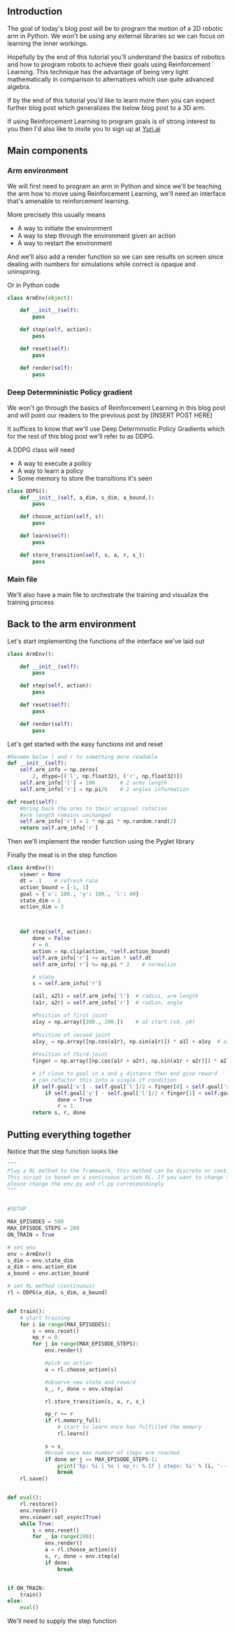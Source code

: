 ## Introduction

The goal of today's blog post will be to program the motion of a 2D robotic arm in Python. We won't be using any external libraries so we can focus on learning the inner workings.

Hopefully by the end of this tutorial you'll understand the basics of robotics and how to program robots to achieve their goals using Reinforcement Learning. This technique has the advantage of being very light mathematically in comparison to alternatives which use quite advanced algebra.

If by the end of this tutorial you'd like to learn more then you can expect  further blog post which generalizes the below blog post to a 3D arm.

If using Reinforcement Learning to program goals is of strong interest to you then I'd also like to invite you to sign up at [Yuri.ai](http://www.yuri.ai)

## Main components

### Arm environment
We will first need to program an arm in Python and since we'll be teaching the arm how to move using Reinforcement Learning, we'll need an interface that's amenable to reinforcement learning.

More precisely this usually means
* A way to initiate the environment
* A way to step through the environment given an action
* A way to restart the environment

And we'll also add a render function so we can see results on screen since dealing with numbers for simulations while correct is opaque and uninspiring.

Or in Python code


```python
class ArmEnv(object):

    def __init__(self):
        pass

    def step(self, action):
        pass

    def reset(self):
        pass

    def render(self):
        pass
```

### Deep Determninistic Policy gradient
We won't go through the basics of Reinforcement Learning in this blog post and will point our readers to the previous post by [INSERT POST HERE]

It suffices to know that we'll use Deep Deterministic Policy Gradients which for the rest of this blog post we'll refer to as DDPG.

A DDPG class will need
* A way to execute a policy
* A way to learn a policy
* Some memory to store the transitions it's seen

```python
class DDPG():
    def __init__(self, a_dim, s_dim, a_bound,):
        pass

    def choose_action(self, s):
        pass

    def learn(self):
        pass

    def store_transition(self, s, a, r, s_):
        pass
```

### Main file
We'll also have a main file to orchestrate the training and visualize the training process

## Back to the arm environment
Let's start implementing the functions of the interface we've laid out
```python
class ArmEnv():

    def __init__(self):
        pass

    def step(self, action):
        pass

    def reset(self):
        pass

    def render(self):
        pass
```
Let's get started with the easy functions init and reset
```python
#Rename below l and r to something more readable
def __init__(self):
    self.arm_info = np.zeros(
        2, dtype=[('l', np.float32), ('r', np.float32)])
    self.arm_info['l'] = 100        # 2 arms length
    self.arm_info['r'] = np.pi/6    # 2 angles information

def reset(self):
    #bring back the arms to their original rotation
    #arm length remains unchanged
    self.arm_info['r'] = 2 * np.pi * np.random.rand(2)
    return self.arm_info['r']

```

Then we'll implement the render function using the Pyglet library

Finally the meat is in the step function

```python
class ArmEnv():
    viewer = None
    dt = .1    # refresh rate
    action_bound = [-1, 1]
    goal = {'x': 100., 'y': 100., 'l': 40}
    state_dim = 2
    action_dim = 2



    def step(self, action):
        done = False
        r = 0.
        action = np.clip(action, *self.action_bound)
        self.arm_info['r'] += action * self.dt
        self.arm_info['r'] %= np.pi * 2    # normalize

        # state
        s = self.arm_info['r']

        (a1l, a2l) = self.arm_info['l']  # radius, arm length
        (a1r, a2r) = self.arm_info['r']  # radian, angle

        #Position of first joint
        a1xy = np.array([200., 200.])    # a1 start (x0, y0)
        
        #Position of second joint
        a1xy_ = np.array([np.cos(a1r), np.sin(a1r)]) * a1l + a1xy  # a1 end and a2 start (x1, y1)
        
        #Position of third joint
        finger = np.array([np.cos(a1r + a2r), np.sin(a1r + a2r)]) * a2l + a1xy_  # a2 end (x2, y2)

        # if close to goal in x and y distance then end give reward
        # can refactor this into a single if condition
        if self.goal['x'] - self.goal['l']/2 < finger[0] < self.goal['x'] + self.goal['l']/2:
            if self.goal['y'] - self.goal['l']/2 < finger[1] < self.goal['y'] + self.goal['l']/2:
                done = True
                r = 1.
        return s, r, done
```

## Putting everything together
Notice that the step function looks like
```python
"""
Plug a RL method to the framework, this method can be discrete or continuous.
This script is based on a continuous action RL. If you want to change to discrete RL like DQN,
please change the env.py and rl.py correspondingly.
"""


#SETUP

MAX_EPISODES = 500
MAX_EPISODE_STEPS = 200
ON_TRAIN = True

# set env
env = ArmEnv()
s_dim = env.state_dim
a_dim = env.action_dim
a_bound = env.action_bound

# set RL method (continuous)
rl = DDPG(a_dim, s_dim, a_bound)


def train():
    # start training
    for i in range(MAX_EPISODES):
        s = env.reset()
        ep_r = 0.
        for j in range(MAX_EPISODE_STEPS):
            env.render()

            #pick an action
            a = rl.choose_action(s)

            #observe new state and reward
            s_, r, done = env.step(a)

            rl.store_transition(s, a, r, s_)

            ep_r += r
            if rl.memory_full:
                # start to learn once has fulfilled the memory
                rl.learn()

            s = s_
            #break once max number of steps are reached
            if done or j == MAX_EPISODE_STEPS-1:
                print('Ep: %i | %s | ep_r: %.1f | steps: %i' % (i, '---' if not done else 'done', ep_r, j))
                break
    rl.save()


def eval():
    rl.restore()
    env.render()
    env.viewer.set_vsync(True)
    while True:
        s = env.reset()
        for _ in range(200):
            env.render()
            a = rl.choose_action(s)
            s, r, done = env.step(a)
            if done:
                break


if ON_TRAIN:
    train()
else:
    eval()
```
We'll need to supply the step function